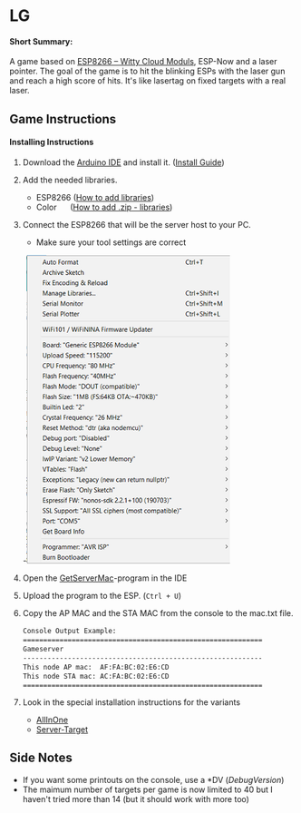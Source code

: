 # LG
#### Short Summary:
A game based on [ESP8266 – Witty Cloud Moduls](https://www.ebay.de/itm/ESP8266-Serial-WIFI-Witty-Cloud-Development-Board-ESP-12F-Module-MINI-nodemcu/173615398063?_trkparms=aid%3D1110001%26algo%3DSPLICE.SIM%26ao%3D2%26asc%3D20160323102634%26meid%3D3aa4e928f3964fcbb2f8c6cbc12c2c0f%26pid%3D100623%26rk%3D2%26rkt%3D6%26sd%3D222081069541%26itm%3D173615398063%26pmt%3D0%26noa%3D1%26pg%3D2047675&_trksid=p2047675.c100623.m-1), ESP-Now and a laser pointer. The goal of the game is to hit the blinking ESPs with the laser gun and reach a high score of hits.
It's like lasertag on fixed targets with a real laser.


## Game Instructions
#### Installing Instructions

1. Download the [Arduino IDE](https://www.arduino.cc/en/main/software) and install it. ([Install Guide](https://www.arduino.cc/en/Guide/HomePage))

2. Add the needed libraries. 

   - ESP8266 ([How to add libraries](https://randomnerdtutorials.com/how-to-install-esp8266-board-arduino-ide/))
   - Color   &nbsp; &nbsp; &nbsp;([How to add .zip - libraries](https://www.arduino.cc/en/Guide/Libraries))
   
3. Connect the ESP8266 that will be the server host to your PC.

   - Make sure your tool settings are correct
   
   -![Settings in Tools](https://github.com/JeroPlay/LG/blob/master/SecretFiles/Settings%20for%20Tools.png)

4. Open the [GetServerMac]()-program in the IDE

5. Upload the program to the ESP. (`Ctrl + U`)

6. Copy the AP MAC and the STA MAC from the console to the mac.txt file.

   ```
   Console Output Example:
   ===========================================================
   Gameserver
   -----------------------------------------------------------
   This node AP mac:  AF:FA:BC:02:E6:CD
   This node STA mac: AC:FA:BC:02:E6:CD
   ===========================================================
   ```
  7. Look in the special installation instructions for the variants
  
      - [AllInOne]()     
      - [Server-Target]()
      

## Side Notes
* If you want some printouts on the console, use a \*DV (_DebugVersion_)
* The maimum number of targets per game is now limited to 40 but I haven't tried more than 14 (but it should work with more too) 


